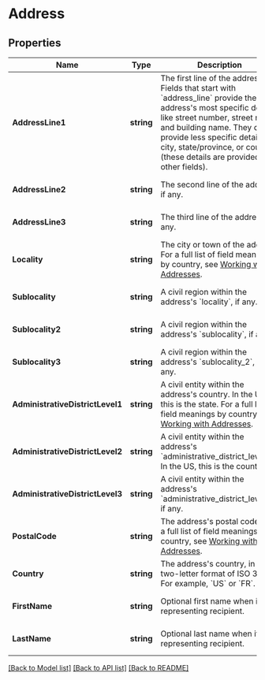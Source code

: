 # Address

## Properties
Name | Type | Description | Notes
------------ | ------------- | ------------- | -------------
**AddressLine1** | **string** | The first line of the address.  Fields that start with &#x60;address_line&#x60; provide the address&#x27;s most specific details, like street number, street name, and building name. They do *not* provide less specific details like city, state/province, or country (these details are provided in other fields). | [optional] [default to null]
**AddressLine2** | **string** | The second line of the address, if any. | [optional] [default to null]
**AddressLine3** | **string** | The third line of the address, if any. | [optional] [default to null]
**Locality** | **string** | The city or town of the address. For a full list of field meanings by country, see [Working with Addresses](https://developer.squareup.com/docs/build-basics/working-with-addresses). | [optional] [default to null]
**Sublocality** | **string** | A civil region within the address&#x27;s &#x60;locality&#x60;, if any. | [optional] [default to null]
**Sublocality2** | **string** | A civil region within the address&#x27;s &#x60;sublocality&#x60;, if any. | [optional] [default to null]
**Sublocality3** | **string** | A civil region within the address&#x27;s &#x60;sublocality_2&#x60;, if any. | [optional] [default to null]
**AdministrativeDistrictLevel1** | **string** | A civil entity within the address&#x27;s country. In the US, this is the state. For a full list of field meanings by country, see [Working with Addresses](https://developer.squareup.com/docs/build-basics/working-with-addresses). | [optional] [default to null]
**AdministrativeDistrictLevel2** | **string** | A civil entity within the address&#x27;s &#x60;administrative_district_level_1&#x60;. In the US, this is the county. | [optional] [default to null]
**AdministrativeDistrictLevel3** | **string** | A civil entity within the address&#x27;s &#x60;administrative_district_level_2&#x60;, if any. | [optional] [default to null]
**PostalCode** | **string** | The address&#x27;s postal code. For a full list of field meanings by country, see [Working with Addresses](https://developer.squareup.com/docs/build-basics/working-with-addresses). | [optional] [default to null]
**Country** | **string** | The address&#x27;s country, in the two-letter format of ISO 3166. For example, &#x60;US&#x60; or &#x60;FR&#x60;. | [optional] [default to null]
**FirstName** | **string** | Optional first name when it&#x27;s representing recipient. | [optional] [default to null]
**LastName** | **string** | Optional last name when it&#x27;s representing recipient. | [optional] [default to null]

[[Back to Model list]](../README.md#documentation-for-models) [[Back to API list]](../README.md#documentation-for-api-endpoints) [[Back to README]](../README.md)

